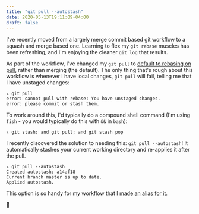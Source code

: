 ```yaml
---
title: "git pull --autostash"
date: 2020-05-13T19:11:09-04:00
draft: false
---
```

I've recently moved from a largely merge commit based git workflow to a squash and merge based one.
Learning to flex my `git rebase` muscles has been refreshing, and I'm enjoying the cleaner `git log` that results.

As part of the workflow, I've changed my `git pull` to [default to rebasing on pull](https://github.com/svanburen/dotfiles/commit/de0f57867ba3270212c02884ec1053e64158fa1b), rather than merging (the default).
The only thing that's rough about this workflow is whenever I have local changes, `git pull` will fail, telling me that I have unstaged changes:

```commandline
▵ git pull
error: cannot pull with rebase: You have unstaged changes.
error: please commit or stash them.
```

To work around this, I'd typically do a compound shell command (I'm using `fish` - you would typically do this with `&&` in `bash`):

```commandline
▵ git stash; and git pull; and git stash pop
```

I recently discovered the solution to needing this: `git pull --autostash`!
It automatically stashes your current working directory and re-applies it after the pull.


```commandline
▵ git pull --autostash
Created autostash: a14af18
Current branch master is up to date.
Applied autostash.
```

This option is so handy for my workflow that I [made an alias for it](https://github.com/svanburen/dotfiles/commit/297733).

🥳
